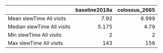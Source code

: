 |                            |   baseline2018a |   colossus_2665 |
|:---------------------------|----------------:|----------------:|
| Mean slewTime All visits   |           7.92  |           6.999 |
| Median slewTime All visits |           5.175 |           4.79  |
| Min slewTime All visits    |           2     |           2     |
| Max slewTime All visits    |         143     |         156     |
